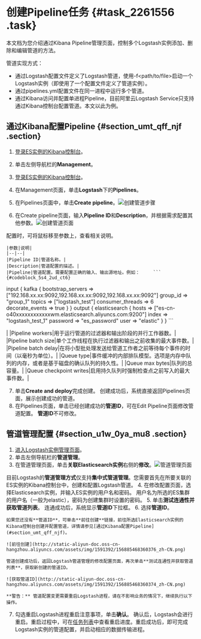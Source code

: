 # 创建Pipeline任务 {#task_2261556 .task}

本文档为您介绍通过Kibana Pipeline管理页面，控制多个Logstash实例添加、删除和编辑管道的方法。

管道实现方式：

-   通过Logstash配置文件定义了Logstash管道，使用-f<path/to/file\>启动一个Logstash实例（即使用了一个配置文件定义了管道实例）。
-   通过pipelines.yml配置文件在同一进程中运行多个管道。
-   通过Kibana访问并配置单进程Pipeline，目前阿里云Logstash Service只支持通过Kibana控制台配置管道。本文以此为例。

## 通过Kibana配置Pipeline {#section_umt_qff_njf .section}

1.  [登录ES实例的Kibana控制台](../../../../cn.zh-CN/实例/可视化控制/Kibana/登录Kibana控制台.md#)。
2.  单击左侧导航栏的**Management**。
3.  [登录ES实例的Kibana控制台](../../../../cn.zh-CN/实例/可视化控制/Kibana/登录Kibana控制台.md#)。
4.  在Management页面，单击**Logstash**下的**Pipelines**。
5.  在Pipelines页面中，单击**Create pipeline**。![创建管道步骤](http://static-aliyun-doc.oss-cn-hangzhou.aliyuncs.com/assets/img/1591392/156885468360371_zh-CN.png)


6.  在Create pipeline页面，输入**Pipeline ID**和**Description**，并根据需求配置其他参数。![创建管道页面](http://static-aliyun-doc.oss-cn-hangzhou.aliyuncs.com/assets/img/1591392/156885468360372_zh-CN.png)

 配置时，可将鼠标移至参数上，查看相关说明。

    |参数|说明|
    |--|--|
    |Pipeline ID|管道名称。|
    |Description|管道配置的描述。|
    |Pipeline|管道配置。需要配置正确的输入、输出源地址。例如：     ``` {#codeblock_5s4_2ud_ct6}
input {
    kafka {
    bootstrap_servers => ["192.168.xx.xx:9092,192.168.xx.xx:9092,192.168.xx.xx:9092"]
    group_id => "group_1"
    topics => ["logstash_test"]
    consumer_threads => 6
    decorate_events => true
    }
}
output {
elasticsearch {
hosts => ["es-cn-o40xxxxxxxxxxxxwm.elasticsearch.aliyuncs.com:9200"]
index => "logstash_test_1"
password => "es_password"
user => "elastic"
}
}
    ```

 |
    |Pipeline workers|用于运行管道的过滤器和输出阶段的并行工作器数。|
    |Pipeline batch size|单个工作线程在执行过滤器和输出之前收集的最大事件数。|
    |Pipeline batch delay|在将小型批处理发送给管道工作者之前等待每个事件的时间（以毫秒为单位）。|
    |Queue type|事件缓冲的内部排队模型。选项是内存中队列的内存，或者是基于磁盘的确认队列的持久性。|
    |Queue max bytes|队列的总容量。|
    |Queue checkpoint writes|启用持久队列时强制检查点之前写入的最大事件数。|

7.  单击**Create and deploy**完成创建。 创建成功后，系统直接返回Pipelines页面，展示创建成功的管道。
8.  在Pipelines页面，单击已经创建成功的**管道ID**，可在Edit Pipeline页面修改管道配置。 **管道ID**不可修改。

## 管道管理配置 {#section_u1w_0ya_mu8 .section}

1.  [进入Logstash实例管理页面](cn.zh-CN/Logstash服务/实例管理.md#section_mt6_okl_tiw)。
2.  单击左侧导航栏的**管道管理**。
3.  在管道管理页面，单击**关联Elasticsearch实例**右侧的**修改**。![管道管理页面](http://static-aliyun-doc.oss-cn-hangzhou.aliyuncs.com/assets/img/1591392/156885468360370_zh-CN.png)

 目前Logstash的**管道管理方式**仅支持**集中式管道管理**。您需要首先在所要关联的ES实例的Kibana控制台中，创建和配置Logstash管道。
4.  在修改配置页面，选择Elasticsearch实例，并输入ES实例的用户名和密码。 用户名为所选的ES集群的用户名（一般为elastic），密码为创建集群时设置的密码。
5.  单击**测试连通性并获取管道列表**。 连通成功后，系统显示**管道ID**下拉框。
6.  选择**管道ID**。 

    如果您还没有**管道ID**，可单击**前往创建**链接，前往所选Elasticsearch实例的Kibana控制台创建并配置管道，详情请参见[通过Kibana配置Pipeline](#section_umt_qff_njf)。

    ![前往创建](http://static-aliyun-doc.oss-cn-hangzhou.aliyuncs.com/assets/img/1591392/156885468360376_zh-CN.png)

    管道创建成功后，返回Logstash管道管理的修改配置页面，再次单击**测试连通性并获取管道列表**，获取新创建的管道ID。

    ![获取管道ID](http://static-aliyun-doc.oss-cn-hangzhou.aliyuncs.com/assets/img/1591392/156885468360374_zh-CN.png)

    **警告：** 管道配置变更需要重启Logstash进程，请在不影响业务的情况下，继续执行以下操作。

7.  勾选重启Logstash进程重启注意事项，单击**确认**。 确认后，Logstash会进行重启。重启过程中，可在[任务列表](cn.zh-CN/Logstash服务/实例管理.md#section_npm_fg7_6jr)中查看重启进度。重启成功后，即可完成Logstash实例的管道配置，并启动相应的数据传输进程。

